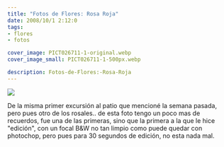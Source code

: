 ```yaml
---
title: "Fotos de Flores: Rosa Roja"
date: 2008/10/1 2:12:0
tags: 
- flores
- fotos

cover_image: PICT026711-1-original.webp
cover_image_small: PICT026711-1-500px.webp

description: Fotos-de-Flores:-Rosa-Roja
---
```



[![](PICT026711-1-800px.webp)](PICT026711-1-original.webp)

  

De la misma primer excursión al patio que mencioné la semana pasada, pero pues otro de los rosales.. de esta foto tengo un poco mas de recuerdos, fue una de las primeras, sino que la primera a la que le hice "edición", con un focal B&W no tan limpio como puede quedar con photochop, pero pues para 30 segundos de edición, no esta nada mal.
